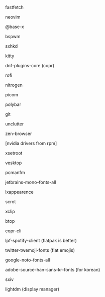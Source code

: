 fastfetch

neovim

@base-x

bspwm

sxhkd

kitty

dnf-plugins-core (copr)

rofi

nitrogen

picom

polybar

git

unclutter

zen-browser

[nvidia drivers from rpm]

xsetroot

vesktop

pcmanfm

jetbrains-mono-fonts-all

lxappearence

scrot

xclip

btop

copr-cli

lpf-spotify-client (flatpak is better)

twitter-twemoji-fonts (flat emojis)

google-noto-fonts-all

adobe-source-han-sans-kr-fonts (for korean)

sxiv

lightdm (display manager)
